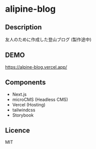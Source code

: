 # alipine-blog

## Description

友人のために作成した登山ブログ (製作途中)

## DEMO

https://alpine-blog.vercel.app/

## Components

- Next.js
- microCMS (Headless CMS)
- Vercel (Hosting)
- tailwindcss
- Storybook

## Licence

MIT
